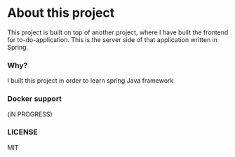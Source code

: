 # About this project
This project is built on top of another project, where I have built the frontend for to-do-application.
This is the server side of that application written in Spring.

### Why?
I built this project in order to learn spring Java framework

### Docker support
(iN PROGRESS) 

### LICENSE

MIT

